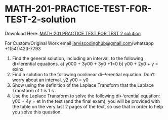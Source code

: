 # MATH-201-PRACTICE-TEST-FOR-TEST-2-solution

Download Here: [MATH 201,PRACTICE TEST FOR TEST 2 solution](https://jarviscodinghub.com/assignment/math-201practice-test-for-test-2-solution/)

For Custom/Original Work email jarviscodinghub@gmail.com/whatsapp +1(541)423-7793

1) Find the general solution, including an interval, to the following di↵erential equations.
a)
y000 + 3y00 + 3y0 +1=0
b)
y00 + 2y0 + y = exlnx
2) Find a solution to the following nonlinear di↵erential equation. Don’t worry about an
interval.
y2
y00 = y0
3) Show using the definition of the Laplace Transform that the Laplace Transform of 1 is 1
s .
4) Use the Laplace Transform to solve the following di↵erential equation:
y00 + 4y = et
In the test (and the final exam), you will be provided with the table on the very last 2 pages
of the text, so use that in order to help you solve this question.

